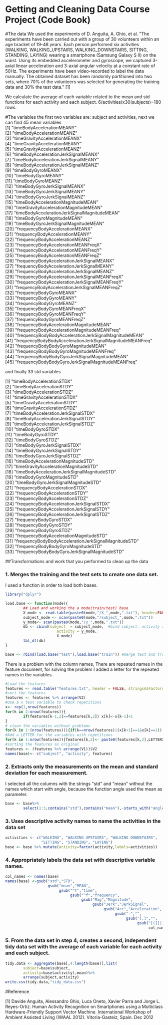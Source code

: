 # Getting and Cleaning Data Course Project (Code Book)
#The data
We used the experiments of D. Anguita, A. Ghio, et al. "The experiments have been carried out with a group of 30 volunteers within an age bracket of 19-48 years. Each person performed six activities (WALKING, WALKING_UPSTAIRS, WALKING_DOWNSTAIRS, SITTING, STANDING, LAYING) wearing a smartphone (Samsung Galaxy S II) on the waist. Using its embedded accelerometer and gyroscope, we captured 3-axial linear acceleration and 3-axial angular velocity at a constant rate of 50Hz. The experiments have been video-recorded to label the data manually. The obtained dataset has been randomly partitioned into two sets, where 70% of the volunteers was selected for generating the training data and 30% the test data." [1] 

We calculate the average of each variable related to the mean and std functions for each activity and each subject. 6(activities)x30(subjects)=180 rows. 

#The variables
the first two variables are: subject and activities, next we can find 45 mean variables  
 [1] "timeBodyAccelerationMEANY"                               
 [2] "timeBodyAccelerationMEANZ"                               
 [3] "timeGravityAccelerationMEANX"                            
 [4] "timeGravityAccelerationMEANY"                            
 [5] "timeGravityAccelerationMEANZ"                            
 [6] "timeBodyAccelerationJerkSignalMEANX"                     
 [7] "timeBodyAccelerationJerkSignalMEANY"                     
 [8] "timeBodyAccelerationJerkSignalMEANZ"                     
 [9] "timeBodyGyroMEANX"                                       
[10] "timeBodyGyroMEANY"                                       
[11] "timeBodyGyroMEANZ"                                       
[12] "timeBodyGyroJerkSignalMEANX"                             
[13] "timeBodyGyroJerkSignalMEANY"                             
[14] "timeBodyGyroJerkSignalMEANZ"                             
[15] "timeBodyAccelerationMagnitudeMEAN"                       
[16] "timeGravityAccelerationMagnitudeMEAN"                    
[17] "timeBodyAccelerationJerkSignalMagnitudeMEAN"             
[18] "timeBodyGyroMagnitudeMEAN"                               
[19] "timeBodyGyroJerkSignalMagnitudeMEAN"                     
[20] "frequencyBodyAccelerationMEANX"                          
[21] "frequencyBodyAccelerationMEANY"                          
[22] "frequencyBodyAccelerationMEANZ"                          
[23] "frequencyBodyAccelerationMEANFreqX"                      
[24] "frequencyBodyAccelerationMEANFreqY"                      
[25] "frequencyBodyAccelerationMEANFreqZ"                      
[26] "frequencyBodyAccelerationJerkSignalMEANX"                
[27] "frequencyBodyAccelerationJerkSignalMEANY"                
[28] "frequencyBodyAccelerationJerkSignalMEANZ"                
[29] "frequencyBodyAccelerationJerkSignalMEANFreqX"              
[30] "frequencyBodyAccelerationJerkSignalMEANFreqY"            
[31] "frequencyBodyAccelerationJerkSignalMEANFreqZ"            
[32] "frequencyBodyGyroMEANX"                                  
[33] "frequencyBodyGyroMEANY"                                  
[34] "frequencyBodyGyroMEANZ"                                  
[35] "frequencyBodyGyroMEANFreqX"                              
[36] "frequencyBodyGyroMEANFreqY"                              
[37] "frequencyBodyGyroMEANFreqZ"                              
[38] "frequencyBodyAccelerationMagnitudeMEAN"                  
[39] "frequencyBodyAccelerationMagnitudeMEANFreq"              
[40] "frequencyBodyBodyAccelerationJerkSignalMagnitudeMEAN"    
[41] "frequencyBodyBodyAccelerationJerkSignalMagnitudeMEANFreq"  
[42] "frequencyBodyBodyGyroMagnitudeMEAN"                      
[43] "frequencyBodyBodyGyroMagnitudeMEANFreq"                  
[44] "frequencyBodyBodyGyroJerkSignalMagnitudeMEAN"            
[45] "frequencyBodyBodyGyroJerkSignalMagnitudeMEANFreq"

and finally 33 std variables

 [1] "timeBodyAccelerationSTDX"                           
 [2] "timeBodyAccelerationSTDY"                           
 [3] "timeBodyAccelerationSTDZ"                           
 [4] "timeGravityAccelerationSTDX"                        
 [5] "timeGravityAccelerationSTDY"                        
 [6] "timeGravityAccelerationSTDZ"                        
 [7] "timeBodyAccelerationJerkSignalSTDX"                 
 [8] "timeBodyAccelerationJerkSignalSTDY"                 
 [9] "timeBodyAccelerationJerkSignalSTDZ"                 
[10] "timeBodyGyroSTDX"                                   
[11] "timeBodyGyroSTDY"                                   
[12] "timeBodyGyroSTDZ"                                   
[13] "timeBodyGyroJerkSignalSTDX"                         
[14] "timeBodyGyroJerkSignalSTDY"                         
[15] "timeBodyGyroJerkSignalSTDZ"                         
[16] "timeBodyAccelerationMagnitudeSTD"                   
[17] "timeGravityAccelerationMagnitudeSTD"                
[18] "timeBodyAccelerationJerkSignalMagnitudeSTD"         
[19] "timeBodyGyroMagnitudeSTD"                           
[20] "timeBodyGyroJerkSignalMagnitudeSTD"                 
[21] "frequencyBodyAccelerationSTDX"                      
[22] "frequencyBodyAccelerationSTDY"                      
[23] "frequencyBodyAccelerationSTDZ"                      
[24] "frequencyBodyAccelerationJerkSignalSTDX"            
[25] "frequencyBodyAccelerationJerkSignalSTDY"            
[26] "frequencyBodyAccelerationJerkSignalSTDZ"            
[27] "frequencyBodyGyroSTDX"                              
[28] "frequencyBodyGyroSTDY"                              
[29] "frequencyBodyGyroSTDZ"                              
[30] "frequencyBodyAccelerationMagnitudeSTD"              
[31] "frequencyBodyBodyAccelerationJerkSignalMagnitudeSTD"  
[32] "frequencyBodyBodyGyroMagnitudeSTD"                  
[33] "frequencyBodyBodyGyroJerkSignalMagnitudeSTD"  

##Transformations and work that you performed to clean up the data 

### 1. Merges the training and the test sets to create one data set.
I used a function in order to load both bases.   

```r
library("dplyr")

load.base <- function(mode){
        ## Load and working the a mode(train/test) base 
        X_mode <- read.table(paste0(mode,"/X_",mode,".txt"), header=FALSE) 
        subject_mode <- scan(paste0(mode,"/subject_",mode,".txt"))
        y_mode<- scan(paste0(mode,"/y_",mode,".txt")) 
        db <- cbind(subject  = subject_mode,  #bind subject, activity and the base
                       activity = y_mode, 
                       X_mode)
        tbl_df(db)
} 

base <- rbind(load.base("test"),load.base("train")) #merge test and train   
```
There is a problem with the column names, There are repeated names in the feature document, for solving the problem I added a letter for the repeated names in the variables. 


```r
#Load the features
features <- read.table("features.txt", header = FALSE, stringsAsFactors=FALSE )
#sort the features 
features <- features %>% arrange(V2)
#Use a x test variable to check repetitions
x<- rep(1,nrow(features)) 
for(k in 2:nrow(features)){
        if(features[k-1,2]==features[k,2]) x[k]<-x[k-1]+1
}
# clean the variables without problems  
for(k in 1:(nrow(features))){if(k==nrow(features)|(x[k+1]==1&x[k]==1)) x[k]<-0}
#Add a LETTER for the variables with repetitions
for(k in 1:nrow(features)){features[k,2]<- paste0(features[k,2],LETTERS[x[k]])}
#sorting the features as original
features <- (features %>% arrange(V1))$V2
names(base)<- c("subject", "activity", features)
```


### 2. Extracts only the measurements on the mean and standard deviation for each measurement.

I selected all the columns with the strings "std" and "mean" without the names which start with angle, because the function angle used the mean as parameter. 

```r
base <- base%>% 
        select(1:3,contains("std"),contains("mean"),-starts_with("angle"))
```

### 3. Uses descriptive activity names to name the activities in the data set


```r
activities <- c("WALKING", "WALKING UPSTAIRS", "WALKING DOWNSTAIRS",
                "SITTING", "STANDING", "LAYING")
base <- base %>% mutate(activity=factor(activity,labels=activities))
```

### 4. Appropriately labels the data set with descriptive variable names.

```r
col_names <- names(base) 
names(base) <-gsub("std","STD",
                   gsub("mean","MEAN", 
                        gsub("^t","time",
                             gsub("^f","frequency",
                                  gsub("Mag","Magnitude",
                                       gsub("Jerk","JerkSignal",
                                            gsub("Acc","Acceleration",
                                                 gsub("-","",
                                                      gsub("[,]","",
                                                           gsub("[(][)]","",
                                                                col_names))))))))))
```

### 5. From the data set in step 4, creates a second, independent tidy data set with the average of each variable for each activity and each subject.


```r
tidy.data <- aggregate(base[,4:length(base)],list(
        subject=base$subject, 
        activity=base$activity),mean)%>%
        arrange(subject,activity)
write.csv(tidy.data,"tidy_data.csv")
```

#Reference

[1] Davide Anguita, Alessandro Ghio, Luca Oneto, Xavier Parra and Jorge L. Reyes-Ortiz. Human Activity Recognition on Smartphones using a Multiclass Hardware-Friendly Support Vector Machine. International Workshop of Ambient Assisted Living (IWAAL 2012). Vitoria-Gasteiz, Spain. Dec 2012
